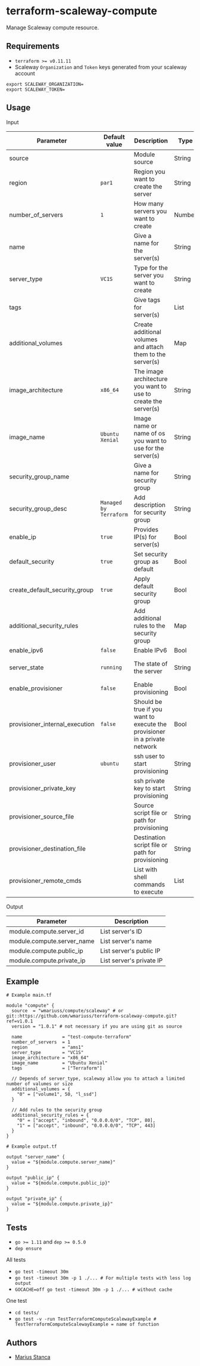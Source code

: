 # terraform-scaleway-compute

Manage Scaleway compute resource.

## Requirements

* `terraform >= v0.11.11`
* Scaleway `Organization` and `Token` keys generated from your scaleway account

```shell
export SCALEWAY_ORGANIZATION=
export SCALEWAY_TOKEN=
```

## Usage

Input

| Parameter | Default value | Description | Type  | Required | Example |
|-----------|---------------|-------------|-------|----------|---------|
| source | | Module source | String | Yes | |
| region | `par1` | Region you want to create the server | String | No | par1 and ams1 |
| number_of_servers | `1` | How many servers you want to create | Number | No | |
| name | | Give a name for the server(s) | String | Yes | |
| server_type | `VC1S` | Type for the server you want to create | String | No | Check scaleway API |
| tags | | Give tags for server(s) | List | No | |
| additional_volumes | | Create additional volumes and attach them to the server(s) | Map | No | Check code example |
| image_architecture | `x86_64` | The image architecture you want to use to create the server(s) | String | No | arm or x86_64 |
| image_name | `Ubuntu Xenial` | Image name or name of os you want to use for the server(s) | String | No | Check scaleway API |
| security_group_name | | Give a name for security group | String | No | |
| security_group_desc | `Managed by Terraform` | Add description for security group | String | No | |
| enable_ip | `true` | Provides IP(s) for server(s) | Bool | No | |
| default_security | `true` | Set security group as default | Bool | No | |
| create_default_security_group | `true` | Apply default security group | Bool | No | |
| additional_security_rules | | Add additional rules to the security group | Map | No | Check code example |
| enable_ipv6 | `false` |Enable IPv6 | Bool | No | |
| server_state | `running` | The state of the server | String | No | stopped and running |
| enable_provisioner | `false` | Enable provisioning | Bool | No | |
| provisioner_internal_execution | `false` | Should be true if you want to execute the provisioner in a private network | Bool | No | |
| provisioner_user | `ubuntu` | ssh user to start provisioning | String | No | |
| provisioner_private_key | | ssh private key to start provisioning | String | No | |
| provisioner_source_file | | Source script file or path for provisioning | String | No | |
| provisioner_destination_file | | Destination script file or path for provisioning | String | No | |
| provisioner_remote_cmds | | List with shell commands to execute | List | No | |

Output

| Parameter | Description   |
|-----------|---------------|
| module.compute.server_id | List server's ID |
| module.compute.server_name | List server's  name |
| module.compute.public_ip | List server's public IP |
| module.compute.private_ip | List server's private IP |

## Example

```hcl
# Example main.tf

module "compute" {
  source  = "wmariuss/compute/scaleway" # or git::https://github.com/wmariuss/terraform-scaleway-compute.git?ref=v1.0.1
  version = "1.0.1" # not necessary if you are using git as source

  name               = "test-compute-terraform"
  number_of_servers  = 1
  region             = "ams1"
  server_type        = "VC1S"
  image_architecture = "x86_64"
  image_name         = "Ubuntu Xenial"
  tags               = ["Terraform"]

  // Depends of server_type, scaleway allow you to attach a limited number of valumes or size
  additional_volumes = {
    "0" = ["volume1", 50, "l_ssd"]
  }

  // Add rules to the security group
  additional_security_rules = {
    "0" = ["accept", "inbound", "0.0.0.0/0", "TCP", 80],
    "1" = ["accept", "inbound", "0.0.0.0/0", "TCP", 443]
  }
}

# Example output.tf

output "server_name" {
  value = "${module.compute.server_name}"
}

output "public_ip" {
  value = "${module.compute.public_ip}"
}

output "private_ip" {
  value = "${module.compute.private_ip}"
}
```

## Tests

* `go >= 1.11` and `dep >= 0.5.0`
* `dep ensure`

All tests

* `go test -timeout 30m`
* `go test -timeout 30m -p 1 ./... # For multiple tests with less log output`
* `GOCACHE=off go test -timeout 30m -p 1 ./... # without cache`

One test

* `cd tests/`
* `go test -v -run TestTerraformComputeScalewayExample # TestTerraformComputeScalewayExample = name of function`

## Authors

* [Marius Stanca](mailto:me@marius.xyz)